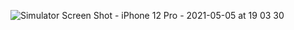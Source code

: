 ![Simulator Screen Shot - iPhone 12 Pro - 2021-05-05 at 19 03 30](https://user-images.githubusercontent.com/43652071/117149304-bd90fd80-add4-11eb-961f-ca60e9e4a241.png)

